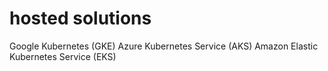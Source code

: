 # hosted solutions
Google Kubernetes (GKE)
Azure Kubernetes Service (AKS)
Amazon Elastic Kubernetes Service (EKS)
